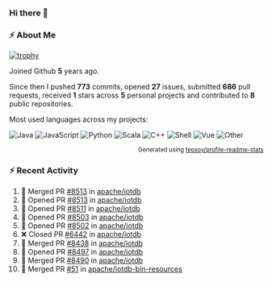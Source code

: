 ### Hi there 👋

### :zap: About Me

[![trophy](https://github-profile-trophy.vercel.app/?username=HTHou&theme=onedark)](https://github.com/ryo-ma/github-profile-trophy)
   
Joined Github **5** years ago.

Since then I pushed **773** commits, opened **27** issues, submitted **686** pull requests, received **1** stars across **5** personal projects and contributed to **8** public repositories.

Most used languages across my projects:

![Java](https://img.shields.io/static/v1?style=flat-square&label=%E2%A0%80&color=555&labelColor=%23b07219&message=Java%EF%B8%B194.4%25)
![JavaScript](https://img.shields.io/static/v1?style=flat-square&label=%E2%A0%80&color=555&labelColor=%23f1e05a&message=JavaScript%EF%B8%B11.4%25)
![Python](https://img.shields.io/static/v1?style=flat-square&label=%E2%A0%80&color=555&labelColor=%233572A5&message=Python%EF%B8%B10.7%25)
![Scala](https://img.shields.io/static/v1?style=flat-square&label=%E2%A0%80&color=555&labelColor=%23c22d40&message=Scala%EF%B8%B10.6%25)
![C++](https://img.shields.io/static/v1?style=flat-square&label=%E2%A0%80&color=555&labelColor=%23f34b7d&message=C%2B%2B%EF%B8%B10.6%25)
![Shell](https://img.shields.io/static/v1?style=flat-square&label=%E2%A0%80&color=555&labelColor=%2389e051&message=Shell%EF%B8%B10.4%25)
![Vue](https://img.shields.io/static/v1?style=flat-square&label=%E2%A0%80&color=555&labelColor=%2341b883&message=Vue%EF%B8%B10.3%25)
![Other](https://img.shields.io/static/v1?style=flat-square&label=%E2%A0%80&color=555&labelColor=%23ededed&message=Other%EF%B8%B11.2%25)

<p align="right"><sub>Generated using <a href="https://github.com/marketplace/actions/profile-readme-stats">teoxoy/profile-readme-stats</a></sub></p>


<!--![](https://github.com/HTHou/HTHou/blob/output/github-contribution-grid-snake.svg)-->

<!--![Haonan Hou's github stats](https://github-readme-stats.vercel.app/api?username=HTHou&count_private=true&show_icons=true&theme=onedark)-->

<!--![Haonan Hou's wakatime stats](https://github-readme-stats.vercel.app/api/wakatime?username=HTHou&layout=compact&theme=onedark)-->

<!--![Top Langs](https://github-readme-stats.vercel.app/api/top-langs/?username=HTHou&theme=onedark&layout=compact)-->

### :zap: Recent Activity
<!--START_SECTION:activity-->
1. 🎉 Merged PR [#8513](https://github.com/apache/iotdb/pull/8513) in [apache/iotdb](https://github.com/apache/iotdb)
2. 💪 Opened PR [#8513](https://github.com/apache/iotdb/pull/8513) in [apache/iotdb](https://github.com/apache/iotdb)
3. 💪 Opened PR [#8511](https://github.com/apache/iotdb/pull/8511) in [apache/iotdb](https://github.com/apache/iotdb)
4. 💪 Opened PR [#8503](https://github.com/apache/iotdb/pull/8503) in [apache/iotdb](https://github.com/apache/iotdb)
5. 💪 Opened PR [#8502](https://github.com/apache/iotdb/pull/8502) in [apache/iotdb](https://github.com/apache/iotdb)
6. ❌ Closed PR [#6442](https://github.com/apache/iotdb/pull/6442) in [apache/iotdb](https://github.com/apache/iotdb)
7. 🎉 Merged PR [#8438](https://github.com/apache/iotdb/pull/8438) in [apache/iotdb](https://github.com/apache/iotdb)
8. 💪 Opened PR [#8497](https://github.com/apache/iotdb/pull/8497) in [apache/iotdb](https://github.com/apache/iotdb)
9. 🎉 Merged PR [#8490](https://github.com/apache/iotdb/pull/8490) in [apache/iotdb](https://github.com/apache/iotdb)
10. 🎉 Merged PR [#51](https://github.com/apache/iotdb-bin-resources/pull/51) in [apache/iotdb-bin-resources](https://github.com/apache/iotdb-bin-resources)
<!--END_SECTION:activity-->

<!--
**HTHou/HTHou** is a ✨ _special_ ✨ repository because its `README.md` (this file) appears on your GitHub profile.

Here are some ideas to get you started:

- 🔭 I’m currently working on ...
- 🌱 I’m currently learning ...
- 👯 I’m looking to collaborate on ...
- 🤔 I’m looking for help with ...
- 💬 Ask me about ...
- 📫 How to reach me: ...
- 😄 Pronouns: ...
- ⚡ Fun fact: ...
-->
